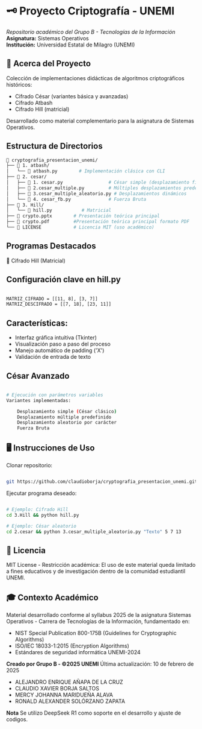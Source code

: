 # 🗝️ Proyecto Criptografía - UNEMI

*Repositorio académico del Grupo B - Tecnologías de la Información*  
**Asignatura:** Sistemas Operativos  
**Institución:** Universidad Estatal de Milagro (UNEMI)

## 📌 Acerca del Proyecto
Colección de implementaciones didácticas de algoritmos criptográficos históricos:
- Cifrado César (variantes básica y avanzadas)
- Cifrado Atbash
- Cifrado Hill (matricial)
  
Desarrollado como material complementario para la asignatura de Sistemas Operativos.

## Estructura de Directorios

```bash
📂 cryptografia_presentacion_unemi/
├── 📂 1. atbash/
│   └── 📜 atbash.py        # Implementación clásica con CLI
├── 📂 2. cesar/
│   ├── 📜 1. cesar.py                 # César simple (desplazamiento fijo)
│   ├── 📜 2.cesar_multiple.py         # Múltiples desplazamientos predefinidos
│   ├── 📜 3.cesar_multiple_aleatorio.py # Desplazamientos dinámicos
│   └── 📜 4. cesar_fb.py              # Fuerza Bruta
├── 📂 3. Hill/
│   └── 📜 hill.py           # Matricial
├── 📜 crypto.pptx        # Presentación teórica principal
├── 📜 crypto.pdf         #Presentación teórica principal formato PDF
└── 📜 LICENSE            # Licencia MIT (uso académico)
```
## Programas Destacados
🔷 Cifrado Hill (Matricial)

## Configuración clave en hill.py
```bash

MATRIZ_CIFRADO = [[11, 8], [3, 7]]       
MATRIZ_DESCIFRADO = [[7, 18], [23, 11]]  
```
## Características:
- Interfaz gráfica intuitiva (Tkinter) 
- Visualización paso a paso del proceso
- Manejo automático de padding ('X')
- Validación de entrada de texto

## César Avanzado
```bash

# Ejecución con parámetros variables
Variantes implementadas:

    Desplazamiento simple (César clásico) 
    Desplazamiento múltiple predefinido
    Desplazamiento aleatorio por carácter
    Fuerza Bruta
```
## 🖥️ Instrucciones de Uso

Clonar repositorio:

```bash

git https://github.com/claudioborja/cryptografia_presentacion_unemi.git
```
Ejecutar programa deseado:

```bash

# Ejemplo: Cifrado Hill
cd 3.Hill && python hill.py

# Ejemplo: César aleatorio
cd 2.cesar && python 3.cesar_multiple_aleatorio.py "Texto" 5 7 13
```
## 📄 Licencia


MIT License - Restricción académica:
El uso de este material queda limitado a fines educativos y de investigación dentro de la comunidad estudiantil UNEMI.

## 🎓 Contexto Académico
Material desarrollado conforme al syllabus 2025 de la asignatura Sistemas Operativos - Carrera de Tecnologías de la Información, fundamentado en:
- NIST Special Publication 800-175B (Guidelines for Cryptographic Algorithms) 
- ISO/IEC 18033-1:2015 (Encryption Algorithms) 
- Estándares de seguridad informática UNEMI-2024 

**Creado por Grupo B - ©2025 UNEMI**
Última actualización: 10 de febrero de 2025
- ALEJANDRO ENRIQUE AÑAPA DE LA CRUZ
- CLAUDIO XAVIER BORJA SALTOS
- MERCY JOHANNA MARIDUEÑA ALAVA
- RONALD ALEXANDER SOLÓRZANO ZAPATA

**Nota**
Se utilizo DeepSeek R1 como soporte en el desarrollo y ajuste de codigos.

